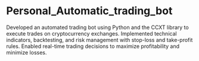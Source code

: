 # Personal_Automatic_trading_bot
Developed an automated trading bot using Python and the CCXT library to execute trades on cryptocurrency exchanges. Implemented technical indicators, backtesting, and risk management with stop-loss and take-profit rules. Enabled real-time trading decisions to maximize profitability and minimize losses.
